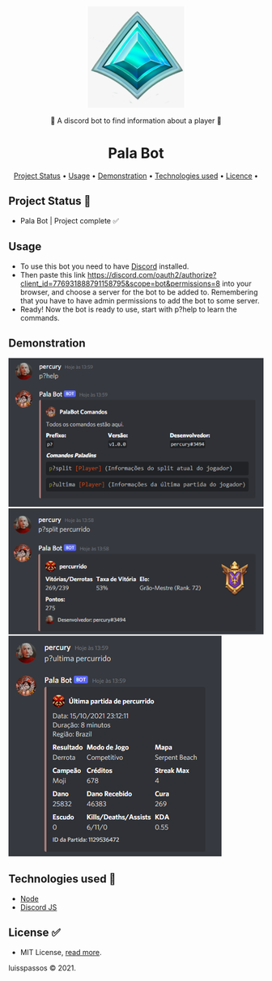 <p align="center">
  <img src="./assets/logo.png" alt="Logo" width="190" height="200"/>
</p>

<p align="center">🧍 A discord bot to find information about a player 🤖</p>
<h1 align="center">Pala Bot</h1>

<p align="center">
 <a href="#projectstatus">Project Status</a> •
 <a href="#use">Usage</a> • 
 <a href="#demonstration_">Demonstration</a> • 
 <a href="#technologies">Technologies used</a> • 
 <a href="#licese">Licence</a> • 
</p>

<a name="projectstatus" />

## Project Status :construction:
- Pala Bot | Project complete :white_check_mark:

<a name="use" />

## Usage

- To use this bot you need to have <a href="https://discord.com/">Discord</a> installed.
- Then paste this link <a href="https://discord.com/oauth2/authorize?client_id=776931888791158795&scope=bot&permissions=8
">https://discord.com/oauth2/authorize?client_id=776931888791158795&scope=bot&permissions=8</a> into your browser, and choose a server for the bot to be added to. Remembering that you have to have admin permissions to add the bot to some server.
- Ready! Now the bot is ready to use, start with p?help to learn the commands.

<a name="demonstration_" />

## Demonstration

<img src="assets/img3.PNG" alt="image3" />
<img src="assets/img1.PNG" alt="image1" />
<img src="assets/img 2.PNG" alt="image2" />

<a name="technologies" />

## Technologies used :scroll:
- <a href="https://nodejs.org/en/">Node</a>
- <a href="https://discord.js.org/#/">Discord JS</a>

<a name="technologies" />

## License :white_check_mark:

- MIT License, <a href="./LICENSE">read more<a/>.
<p>luisspassos &copy; 2021.</p>
